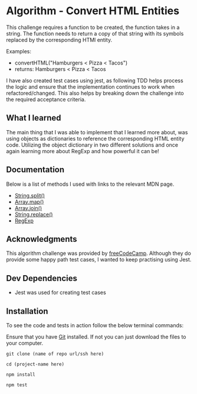 # Algorithm - Convert HTML Entities

This challenge requires a function to be created, the function takes in a string. The function needs to return a copy of that string with its symbols replaced by the corresponding HTMl entity.

Examples:

- convertHTML("Hamburgers < Pizza < Tacos")
- returns: Hamburgers &lt; Pizza &lt; Tacos

I have also created test cases using jest, as following TDD helps process the logic and ensure that the implementation continues to work when refactored/changed. This also helps by breaking down the challenge into the required acceptance criteria.

## What I learned

The main thing that I was able to implement that I learned more about, was using objects as dictionaries to reference the corresponding HTML entity code. Utilizing the object dictionary in two different solutions and once again learning more about RegExp and how powerful it can be!

## Documentation

Below is a list of methods I used with links to the relevant MDN page.

- [String.split()](https://developer.mozilla.org/en-US/docs/Web/JavaScript/Reference/Global_Objects/String/split)
- [Array.map()](https://developer.mozilla.org/en-US/docs/Web/JavaScript/Reference/Global_Objects/Array/map)
- [Array.join()](https://developer.mozilla.org/en-US/docs/Web/JavaScript/Reference/Global_Objects/Array/join)
- [String.replace()](https://developer.mozilla.org/en-US/docs/Web/JavaScript/Reference/Global_Objects/String/replace)
- [RegExp](https://developer.mozilla.org/en-US/docs/Web/JavaScript/Reference/Global_Objects/RegExp)

## Acknowledgments

This algorithm challenge was provided by [freeCodeCamp](https://www.freecodecamp.org/learn/javascript-algorithms-and-data-structures). Although they do provide some happy path test cases, I wanted to keep practising using Jest.

## Dev Dependencies

- Jest was used for creating test cases

## Installation

To see the code and tests in action follow the below terminal commands:

Ensure that you have [Git](https://git-scm.com/) installed. If not you can just download the files to your computer.

```
git clone (name of repo url/ssh here)
```

```
cd (project-name here)
```

```
npm install
```

```
npm test
```
